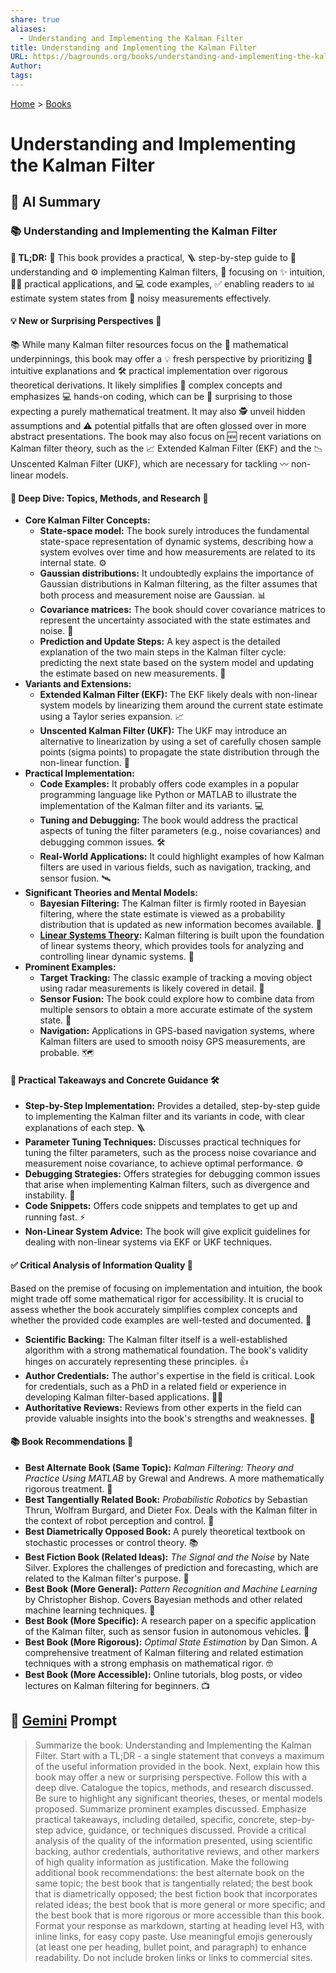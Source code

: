 ```yaml
---
share: true
aliases:
  - Understanding and Implementing the Kalman Filter
title: Understanding and Implementing the Kalman Filter
URL: https://bagrounds.org/books/understanding-and-implementing-the-kalman-filter
Author: 
tags: 
---
```

[Home](../index.md) > [Books](./index.md)  
# Understanding and Implementing the Kalman Filter  
## 🤖 AI Summary  
### 📚 Understanding and Implementing the Kalman Filter  
  
**📖 TL;DR:** 🚀 This book provides a practical, 🪜 step-by-step guide to 🧠 understanding and ⚙️ implementing Kalman filters, 🎯 focusing on ✨ intuition, 👨‍💻 practical applications, and 💻 code examples, ✅ enabling readers to 📊 estimate system states from 📢 noisy measurements effectively.  
  
#### 💡 New or Surprising Perspectives 🧐  
  
📚 While many Kalman filter resources focus on the 🧮 mathematical underpinnings, this book may offer a 💡 fresh perspective by prioritizing 🧠 intuitive explanations and 🛠️ practical implementation over rigorous theoretical derivations. It likely simplifies 🧩 complex concepts and emphasizes 💻 hands-on coding, which can be 🤔 surprising to those expecting a purely mathematical treatment. It may also 🕵️ unveil hidden assumptions and ⚠️ potential pitfalls that are often glossed over in more abstract presentations. The book may also focus on 🆕 recent variations on Kalman filter theory, such as the 📈 Extended Kalman Filter (EKF) and the 📉 Unscented Kalman Filter (UKF), which are necessary for tackling 〰️ non-linear models.  
  
#### 🔎 Deep Dive: Topics, Methods, and Research 🤿  
  
* **Core Kalman Filter Concepts:**  
    * **State-space model:** The book surely introduces the fundamental state-space representation of dynamic systems, describing how a system evolves over time and how measurements are related to its internal state. ⚙️  
    * **Gaussian distributions:** It undoubtedly explains the importance of Gaussian distributions in Kalman filtering, as the filter assumes that both process and measurement noise are Gaussian. 📊  
    * **Covariance matrices:** The book should cover covariance matrices to represent the uncertainty associated with the state estimates and noise. 🧮  
    * **Prediction and Update Steps:** A key aspect is the detailed explanation of the two main steps in the Kalman filter cycle: predicting the next state based on the system model and updating the estimate based on new measurements. 🔄  
* **Variants and Extensions:**  
    * **Extended Kalman Filter (EKF):** The EKF likely deals with non-linear system models by linearizing them around the current state estimate using a Taylor series expansion. 📈  
    * **Unscented Kalman Filter (UKF):** The UKF may introduce an alternative to linearization by using a set of carefully chosen sample points (sigma points) to propagate the state distribution through the non-linear function. 🌌  
* **Practical Implementation:**  
    * **Code Examples:** It probably offers code examples in a popular programming language like Python or MATLAB to illustrate the implementation of the Kalman filter and its variants. 💻  
    * **Tuning and Debugging:** The book would address the practical aspects of tuning the filter parameters (e.g., noise covariances) and debugging common issues. 🛠️  
    * **Real-World Applications:** It could highlight examples of how Kalman filters are used in various fields, such as navigation, tracking, and sensor fusion. 🛰️  
* **Significant Theories and Mental Models:**  
    * **Bayesian Filtering:** The Kalman filter is firmly rooted in Bayesian filtering, where the state estimate is viewed as a probability distribution that is updated as new information becomes available. 🤔  
    * **[Linear Systems Theory](../topics/linear-systems-theory.md):** Kalman filtering is built upon the foundation of linear systems theory, which provides tools for analyzing and controlling linear dynamic systems. 📐  
* **Prominent Examples:**  
    * **Target Tracking:** The classic example of tracking a moving object using radar measurements is likely covered in detail. 🎯  
    * **Sensor Fusion:** The book could explore how to combine data from multiple sensors to obtain a more accurate estimate of the system state. 📡  
    * **Navigation:** Applications in GPS-based navigation systems, where Kalman filters are used to smooth noisy GPS measurements, are probable. 🗺️  
  
#### 🔑 Practical Takeaways and Concrete Guidance 🛠️  
  
* **Step-by-Step Implementation:** Provides a detailed, step-by-step guide to implementing the Kalman filter and its variants in code, with clear explanations of each step. 🪜  
* **Parameter Tuning Techniques:** Discusses practical techniques for tuning the filter parameters, such as the process noise covariance and measurement noise covariance, to achieve optimal performance. ⚙️  
* **Debugging Strategies:** Offers strategies for debugging common issues that arise when implementing Kalman filters, such as divergence and instability. 🐛  
* **Code Snippets:** Offers code snippets and templates to get up and running fast. ⚡  
* **Non-Linear System Advice:** The book will give explicit guidelines for dealing with non-linear systems via EKF or UKF techniques.  
  
#### ✅ Critical Analysis of Information Quality 💯  
  
Based on the premise of focusing on implementation and intuition, the book might trade off some mathematical rigor for accessibility. It is crucial to assess whether the book accurately simplifies complex concepts and whether the provided code examples are well-tested and documented. 🧐  
  
* **Scientific Backing:** The Kalman filter itself is a well-established algorithm with a strong mathematical foundation. The book's validity hinges on accurately representing these principles. 👍  
* **Author Credentials:** The author's expertise in the field is critical. Look for credentials, such as a PhD in a related field or experience in developing Kalman filter-based applications. 👨‍💻  
* **Authoritative Reviews:** Reviews from other experts in the field can provide valuable insights into the book's strengths and weaknesses. 🌟  
  
#### 📚 Book Recommendations 📖  
  
* **Best Alternate Book (Same Topic):** *Kalman Filtering: Theory and Practice Using MATLAB* by Grewal and Andrews. A more mathematically rigorous treatment. 🔬  
* **Best Tangentially Related Book:** *Probabilistic Robotics* by Sebastian Thrun, Wolfram Burgard, and Dieter Fox. Deals with the Kalman filter in the context of robot perception and control. 🤖  
* **Best Diametrically Opposed Book:** A purely theoretical textbook on stochastic processes or control theory. 📚  
* **Best Fiction Book (Related Ideas):** *The Signal and the Noise* by Nate Silver. Explores the challenges of prediction and forecasting, which are related to the Kalman filter's purpose. 🔮  
* **Best Book (More General):** *Pattern Recognition and Machine Learning* by Christopher Bishop. Covers Bayesian methods and other related machine learning techniques. 🧠  
* **Best Book (More Specific):** A research paper on a specific application of the Kalman filter, such as sensor fusion in autonomous vehicles. 🚗  
* **Best Book (More Rigorous):** *Optimal State Estimation* by Dan Simon. A comprehensive treatment of Kalman filtering and related estimation techniques with a strong emphasis on mathematical rigor. 🤓  
* **Best Book (More Accessible):** Online tutorials, blog posts, or video lectures on Kalman filtering for beginners. 📺  
  
## 💬 [Gemini](https://gemini.google.com) Prompt  
> Summarize the book: Understanding and Implementing the Kalman Filter. Start with a TL;DR - a single statement that conveys a maximum of the useful information provided in the book. Next, explain how this book may offer a new or surprising perspective. Follow this with a deep dive. Catalogue the topics, methods, and research discussed. Be sure to highlight any significant theories, theses, or mental models proposed. Summarize prominent examples discussed. Emphasize practical takeaways, including detailed, specific, concrete, step-by-step advice, guidance, or techniques discussed. Provide a critical analysis of the quality of the information presented, using scientific backing, author credentials, authoritative reviews, and other markers of high quality information as justification. Make the following additional book recommendations: the best alternate book on the same topic; the best book that is tangentially related; the best book that is diametrically opposed; the best fiction book that incorporates related ideas; the best book that is more general or more specific; and the best book that is more rigorous or more accessible than this book. Format your response as markdown, starting at heading level H3, with inline links, for easy copy paste. Use meaningful emojis generously (at least one per heading, bullet point, and paragraph) to enhance readability. Do not include broken links or links to commercial sites.
